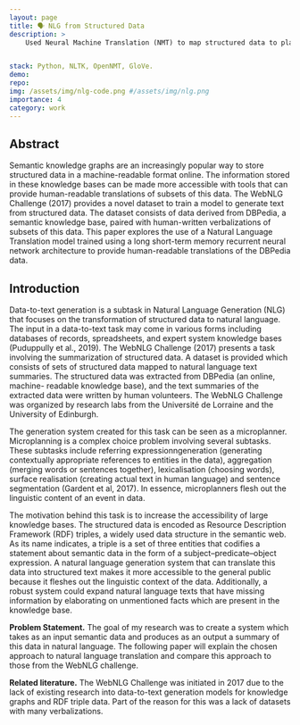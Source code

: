```yaml
---
layout: page
title: 🗣 NLG from Structured Data 
description: >
    Used Neural Machine Translation (NMT) to map structured data to plain English verbalizations. The application of such a model is to make large databases of structured, machine readable data (such as DBPedia) more accessible.


stack: Python, NLTK, OpenNMT, GloVe.
demo: 
repo: 
img: /assets/img/nlg-code.png #/assets/img/nlg.png
importance: 4
category: work
---
```


## Abstract
Semantic knowledge graphs are an increasingly popular way to store structured data in a machine-readable format online. The information stored in these knowledge bases can be made more accessible with tools that can provide human-readable translations of subsets of this data. The WebNLG Challenge (2017) provides a novel dataset to train a model to generate text from structured data. The dataset consists of data derived from DBPedia, a semantic knowledge base, paired with human-written verbalizations of subsets of this data. This paper explores the use of a Natural Language Translation model trained using a long short-term memory recurrent neural network architecture to provide human-readable translations of the DBPedia data.

## Introduction
Data-to-text generation is a subtask in Natural Language Generation (NLG) that focuses on the transformation of structured data to natural language. The input in a data-to-text task may come in various forms including databases of records, spreadsheets, and expert system knowledge bases (Puduppully et al., 2019). The WebNLG Challenge (2017) presents a task involving the summarization of structured data. A dataset is provided which consists of sets of structured data mapped to natural language text summaries. The structured data was extracted from DBPedia (an online, machine- readable knowledge base), and the text summaries of the extracted data were written by human volunteers. The WebNLG Challenge was organized by research labs from the Universit​é de Lorraine and the University of Edinburgh.

The generation system created for this task can be seen as a microplanner​. Microplanning is a complex choice problem involving several subtasks. These subtasks include ​referring expressionngeneration (generating contextually appropriate references to entities in the data), ​aggregation (merging words or sentences together), lexicalisation (choosing words), surface realisation (creating actual text in human language) and sentence segmentation (Gardent et al, 2017). In essence, microplanners flesh out the linguistic content of an event in data.

The motivation behind this task is to increase the accessibility of large knowledge bases. The structured data is encoded as Resource Description Framework (RDF) triples, a widely used data structure in the semantic web. As its name indicates, a triple is a set of three entities that codifies a statement about semantic data in the form of a subject–predicate–object expression. A natural language generation system that can translate this data into structured text makes it more accessible to the general public because it fleshes out the linguistic context of the data. Additionally, a robust system could expand natural language texts that have missing information by elaborating on
unmentioned facts which are present in the knowledge base.

**Problem Statement.**
The goal of my research was to create a system which takes as an input semantic data and produces as an output a summary of this data in natural language. The following paper will explain the chosen approach to natural language translation and compare this approach to those from the WebNLG challenge.

**Related literature.**
The WebNLG Challenge was initiated in 2017 due to the lack of existing research into data-to-text generation models for knowledge graphs and RDF triple data. Part of the reason for this was a lack of datasets with many verbalizations.
